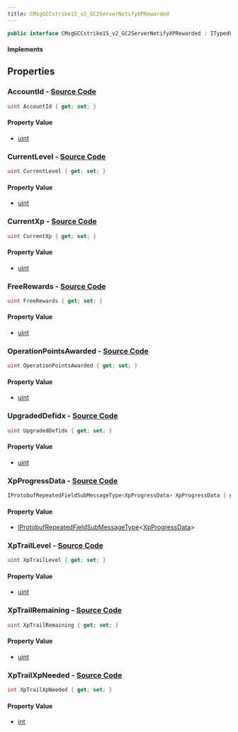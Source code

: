 ```yaml
---
title: CMsgGCCstrike15_v2_GC2ServerNotifyXPRewarded
---
```


```csharp
public interface CMsgGCCstrike15_v2_GC2ServerNotifyXPRewarded : ITypedProtobuf<CMsgGCCstrike15_v2_GC2ServerNotifyXPRewarded>, INativeHandle
```

#### Implements

## Properties

### **AccountId** - [Source Code](https://github.com/swiftly-solution/swiftlys2/blob/main/managed/src/SwiftlyS2.Generated/Protobufs/Interfaces/CMsgGCCstrike15_v2_GC2ServerNotifyXPRewarded.cs#L16)

```csharp
uint AccountId { get; set; }
```

#### Property Value

- [uint](https://learn.microsoft.com/dotnet/api/system.uint32)

### **CurrentLevel** - [Source Code](https://github.com/swiftly-solution/swiftlys2/blob/main/managed/src/SwiftlyS2.Generated/Protobufs/Interfaces/CMsgGCCstrike15_v2_GC2ServerNotifyXPRewarded.cs#L22)

```csharp
uint CurrentLevel { get; set; }
```

#### Property Value

- [uint](https://learn.microsoft.com/dotnet/api/system.uint32)

### **CurrentXp** - [Source Code](https://github.com/swiftly-solution/swiftlys2/blob/main/managed/src/SwiftlyS2.Generated/Protobufs/Interfaces/CMsgGCCstrike15_v2_GC2ServerNotifyXPRewarded.cs#L19)

```csharp
uint CurrentXp { get; set; }
```

#### Property Value

- [uint](https://learn.microsoft.com/dotnet/api/system.uint32)

### **FreeRewards** - [Source Code](https://github.com/swiftly-solution/swiftlys2/blob/main/managed/src/SwiftlyS2.Generated/Protobufs/Interfaces/CMsgGCCstrike15_v2_GC2ServerNotifyXPRewarded.cs#L31)

```csharp
uint FreeRewards { get; set; }
```

#### Property Value

- [uint](https://learn.microsoft.com/dotnet/api/system.uint32)

### **OperationPointsAwarded** - [Source Code](https://github.com/swiftly-solution/swiftlys2/blob/main/managed/src/SwiftlyS2.Generated/Protobufs/Interfaces/CMsgGCCstrike15_v2_GC2ServerNotifyXPRewarded.cs#L28)

```csharp
uint OperationPointsAwarded { get; set; }
```

#### Property Value

- [uint](https://learn.microsoft.com/dotnet/api/system.uint32)

### **UpgradedDefidx** - [Source Code](https://github.com/swiftly-solution/swiftlys2/blob/main/managed/src/SwiftlyS2.Generated/Protobufs/Interfaces/CMsgGCCstrike15_v2_GC2ServerNotifyXPRewarded.cs#L25)

```csharp
uint UpgradedDefidx { get; set; }
```

#### Property Value

- [uint](https://learn.microsoft.com/dotnet/api/system.uint32)

### **XpProgressData** - [Source Code](https://github.com/swiftly-solution/swiftlys2/blob/main/managed/src/SwiftlyS2.Generated/Protobufs/Interfaces/CMsgGCCstrike15_v2_GC2ServerNotifyXPRewarded.cs#L13)

```csharp
IProtobufRepeatedFieldSubMessageType<XpProgressData> XpProgressData { get; }
```

#### Property Value

- [IProtobufRepeatedFieldSubMessageType](/docs/api/shared/netmessages/iprotobufrepeatedfieldsubmessagetype-1)<[XpProgressData](/docs/api/shared/protobufdefinitions/xpprogressdata)>

### **XpTrailLevel** - [Source Code](https://github.com/swiftly-solution/swiftlys2/blob/main/managed/src/SwiftlyS2.Generated/Protobufs/Interfaces/CMsgGCCstrike15_v2_GC2ServerNotifyXPRewarded.cs#L40)

```csharp
uint XpTrailLevel { get; set; }
```

#### Property Value

- [uint](https://learn.microsoft.com/dotnet/api/system.uint32)

### **XpTrailRemaining** - [Source Code](https://github.com/swiftly-solution/swiftlys2/blob/main/managed/src/SwiftlyS2.Generated/Protobufs/Interfaces/CMsgGCCstrike15_v2_GC2ServerNotifyXPRewarded.cs#L34)

```csharp
uint XpTrailRemaining { get; set; }
```

#### Property Value

- [uint](https://learn.microsoft.com/dotnet/api/system.uint32)

### **XpTrailXpNeeded** - [Source Code](https://github.com/swiftly-solution/swiftlys2/blob/main/managed/src/SwiftlyS2.Generated/Protobufs/Interfaces/CMsgGCCstrike15_v2_GC2ServerNotifyXPRewarded.cs#L37)

```csharp
int XpTrailXpNeeded { get; set; }
```

#### Property Value

- [int](https://learn.microsoft.com/dotnet/api/system.int32)

